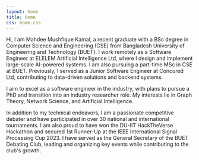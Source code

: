 ```yaml
---
layout: home
title: Home
css: home.css
---
```


Hi, I am Mahdee Mushfique Kamal, a recent graduate with a BSc degree in
Computer Science and Engineering (CSE) from Bangladesh University of
Engineering and Technology (BUET). I work remotely as a Software Engineer at
ELELEM Artificial Intelligence Ltd, where I design and implement large-scale
AI-powered systems. I am also pursuing a part-time MSc in CSE at BUET. 
Previously, I served as a Junior Software Engineer at Concured
Ltd, contributing to data-driven solutions and backend systems.



I aim to excel as a software engineer in the industry, with plans to pursue a
PhD and transition into an industry researcher role. My interests lie in Graph
Theory, Network Science, and Artificial Intelligence.



In addition to my technical endeavors, I am a passionate competitive debater
and have participated in over 30 national and international tournaments. I am
also proud to have won the DU-IIT HackTheVerse Hackathon and secured 1st
Runner-Up at the IEEE International Signal Processing Cup 2023. I have served
as the General Secretary of the BUET Debating Club, leading and organizing key
events while contributing to the club's growth.